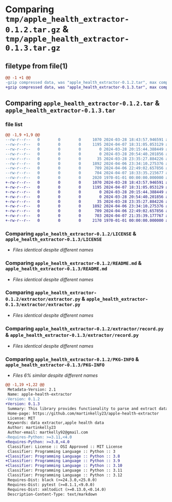 # Comparing `tmp/apple_health_extractor-0.1.2.tar.gz` & `tmp/apple_health_extractor-0.1.3.tar.gz`

## filetype from file(1)

```diff
@@ -1 +1 @@
-gzip compressed data, was "apple_health_extractor-0.1.2.tar", max compression
+gzip compressed data, was "apple_health_extractor-0.1.3.tar", max compression
```

## Comparing `apple_health_extractor-0.1.2.tar` & `apple_health_extractor-0.1.3.tar`

### file list

```diff
@@ -1,9 +1,9 @@
--rw-r--r--   0        0        0     1070 2024-03-28 18:43:57.946591 apple_health_extractor-0.1.2/LICENSE
--rw-r--r--   0        0        0     1195 2024-04-07 18:31:05.053129 apple_health_extractor-0.1.2/README.md
--rw-r--r--   0        0        0        0 2024-03-28 20:15:44.388449 apple_health_extractor-0.1.2/extractor/__init__.py
--rw-r--r--   0        0        0        0 2024-03-28 20:54:40.201856 apple_health_extractor-0.1.2/extractor/constants/__init__.py
--rw-r--r--   0        0        0       35 2024-03-28 23:35:27.884226 apple_health_extractor-0.1.2/extractor/constants/metadata.py
--rw-r--r--   0        0        0     1892 2024-04-06 23:34:10.275376 apple_health_extractor-0.1.2/extractor/extractor.py
--rw-r--r--   0        0        0      709 2024-04-06 22:49:02.657856 apple_health_extractor-0.1.2/extractor/record.py
--rw-r--r--   0        0        0      704 2024-04-07 18:33:35.215677 apple_health_extractor-0.1.2/pyproject.toml
--rw-r--r--   0        0        0     2020 1970-01-01 00:00:00.000000 apple_health_extractor-0.1.2/PKG-INFO
+-rw-r--r--   0        0        0     1070 2024-03-28 18:43:57.946591 apple_health_extractor-0.1.3/LICENSE
+-rw-r--r--   0        0        0     1195 2024-04-07 18:31:05.053129 apple_health_extractor-0.1.3/README.md
+-rw-r--r--   0        0        0        0 2024-03-28 20:15:44.388449 apple_health_extractor-0.1.3/extractor/__init__.py
+-rw-r--r--   0        0        0        0 2024-03-28 20:54:40.201856 apple_health_extractor-0.1.3/extractor/constants/__init__.py
+-rw-r--r--   0        0        0       35 2024-03-28 23:35:27.884226 apple_health_extractor-0.1.3/extractor/constants/metadata.py
+-rw-r--r--   0        0        0     1892 2024-04-06 23:34:10.275376 apple_health_extractor-0.1.3/extractor/extractor.py
+-rw-r--r--   0        0        0      709 2024-04-06 22:49:02.657856 apple_health_extractor-0.1.3/extractor/record.py
+-rw-r--r--   0        0        0      703 2024-04-07 21:35:39.177767 apple_health_extractor-0.1.3/pyproject.toml
+-rw-r--r--   0        0        0     2170 1970-01-01 00:00:00.000000 apple_health_extractor-0.1.3/PKG-INFO
```

### Comparing `apple_health_extractor-0.1.2/LICENSE` & `apple_health_extractor-0.1.3/LICENSE`

 * *Files identical despite different names*

### Comparing `apple_health_extractor-0.1.2/README.md` & `apple_health_extractor-0.1.3/README.md`

 * *Files identical despite different names*

### Comparing `apple_health_extractor-0.1.2/extractor/extractor.py` & `apple_health_extractor-0.1.3/extractor/extractor.py`

 * *Files identical despite different names*

### Comparing `apple_health_extractor-0.1.2/extractor/record.py` & `apple_health_extractor-0.1.3/extractor/record.py`

 * *Files identical despite different names*

### Comparing `apple_health_extractor-0.1.2/PKG-INFO` & `apple_health_extractor-0.1.3/PKG-INFO`

 * *Files 6% similar despite different names*

```diff
@@ -1,19 +1,22 @@
 Metadata-Version: 2.1
 Name: apple-health-extractor
-Version: 0.1.2
+Version: 0.1.3
 Summary: This library provides functionality to parse and extract data from the XML exports of Apple Health app, enabling users to analyze and utilize their health data conveniently.
 Home-page: https://github.com/martinkelly23/apple-health-extractor
 License: MIT
 Keywords: data extractor,apple health data
 Author: martinkelly23
 Author-email: martkelly92@gmail.com
-Requires-Python: >=3.11,<4.0
+Requires-Python: >=3.8,<4.0
 Classifier: License :: OSI Approved :: MIT License
 Classifier: Programming Language :: Python :: 3
+Classifier: Programming Language :: Python :: 3.8
+Classifier: Programming Language :: Python :: 3.9
+Classifier: Programming Language :: Python :: 3.10
 Classifier: Programming Language :: Python :: 3.11
 Classifier: Programming Language :: Python :: 3.12
 Requires-Dist: black (>=24.3.0,<25.0.0)
 Requires-Dist: pytest (>=8.1.1,<9.0.0)
 Requires-Dist: xmltodict (>=0.13.0,<0.14.0)
 Description-Content-Type: text/markdown
```

